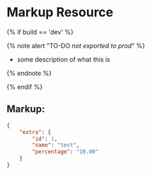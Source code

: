 # Markup Resource

{% if build == 'dev' %}

{% note alert "TO-DO _not exported to prod_" %}

- some description of what this is
  
{% endnote %}

{% endif %}

## Markup:

```json
{
    "extra": {
        "id": 1,
        "name": "test",
        "percentage": "10.00"
    }
}
```